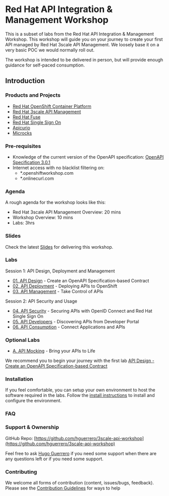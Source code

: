 # Red Hat API Integration &amp; Management Workshop

This is a subset of labs from the Red Hat API Integration &amp; Management Workshop. This workshop will guide you on your journey to create your first API managed by Red Hat 3scale API Management. We loosely base it on a very basic POC we would normally roll out.

The workshop is intended to be delivered in person, but will provide enough guidance for self-paced consumption.

## Introduction

### Products and Projects

* [Red Hat OpenShift Container Platform](https://www.redhat.com/en/technologies/cloud-computing/openshift)
* [Red Hat 3scale API Management](https://www.redhat.com/en/technologies/jboss-middleware/3scale)
* [Red Hat Fuse](https://access.redhat.com/products/red-hat-fuse)
* [Red Hat Single Sign On](https://access.redhat.com/products/red-hat-single-sign-on)
* [Apicurio](https://www.apicur.io/)
* [Microcks](http://microcks.github.io/)

### Pre-requisites

* Knowledge of the current version of the OpenAPI specification: [OpenAPI Specification 3.0.1](https://github.com/OAI/OpenAPI-Specification/blob/master/versions/3.0.1.md)
* Internet access with no blacklist filtering on:
  * *.openshiftworkshop.com
  * *.onlinecurl.com

### Agenda

A rough agenda for the workshop looks like this:

* Red Hat 3scale API Management Overview: 20 mins
* Workshop Overview: 10 mins
* Labs: 3hrs

### Slides

Check the latest [Slides](https://docs.google.com/presentation/d/1nizTZlzuO7AqQkEHr1OxDoIW2Wew7Gxe2a93sPqfiQE/edit?usp=sharing) for delivering this workshop.

### Labs

Session 1: API Design, Deployment and Management

* [01. API Design](docs/labs/lab01/) - Create an OpenAPI Specification-based Contract
* [02. API Deployment](docs/labs/lab02/) - Deploying APIs to OpenShift
* [03. API Management](docs/labs/lab03/) - Take Control of APIs

Session 2: API Security and Usage

* [04. API Security](docs/labs/lab04/) - Securing APIs with OpenID Connect and Red Hat Single Sign On
* [05. API Developers](docs/labs/lab05/) - Discovering APIs from Developer Portal
* [06. API Consumption](docs/labs/lab06/) - Connect Applications and APIs

### Optional Labs

* [A. API Mocking](docs/labs/lab102/) - Bring your APIs to Life

We recommend you to begin your journey with the first lab [API Design - Create an OpenAPI Specification-based Contract](docs/labs/lab01/)

### Installation

If you feel comfortable, you can setup your own environment to host the software required in the labs. Follow the [install instructions](docs/install.md) to install and configure the environment.

### FAQ

### Support & Ownership

GitHub Repo: [https://github.com/hguerrero/3scale-api-workshop](https://github.com/hguerrero/3scale-api-workshop)

Feel free to ask [Hugo Guerrero](mailto:hguerrero@redhat.com) if you need some support when there are any questions left or if you need some support.

### Contributing

We welcome all forms of contribution (content, issues/bugs, feedback). Please see the [Contribution Guidelines](docs/contributing.md) for ways to help
